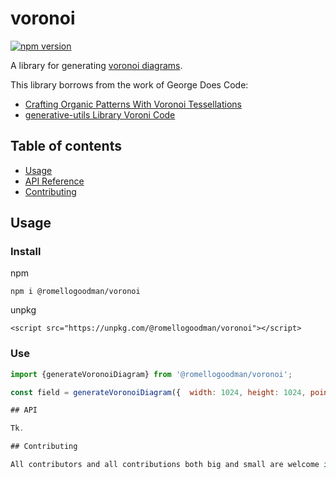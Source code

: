 # voronoi

[![npm version](https://badge.fury.io/js/@romellogoodman%2Fvoronoi.svg)](https://badge.fury.io/js/@romellogoodman%2Fvoronoi)

A library for generating [voronoi diagrams](https://en.wikipedia.org/wiki/Voronoi_diagram).

This library borrows from the work of George Does Code:

- [Crafting Organic Patterns With Voronoi Tessellations](https://georgefrancis.dev/writing/crafting-organic-patterns-with-voronoi-tessellations)
- [generative-utils Library Voroni Code](https://github.com/georgedoescode/generative-utils/blob/master/src/createVoronoiDiagram.js)

## Table of contents

- [Usage](#usage)
- [API Reference](#api)
- [Contributing](#contributing)

## Usage

### Install

npm

```
npm i @romellogoodman/voronoi
```

unpkg

```
<script src="https://unpkg.com/@romellogoodman/voronoi"></script>
```

### Use

```js
import {generateVoronoiDiagram} from '@romellogoodman/voronoi';

const field = generateVoronoiDiagram({  width: 1024, height: 1024, points: [], relaxIterations: 8});

## API

Tk.

## Contributing

All contributors and all contributions both big and small are welcome in this project.
```
